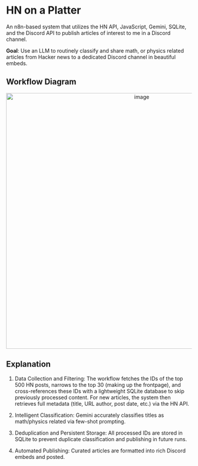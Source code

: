 # HN on a Platter
An n8n-based system that utilizes the HN API, JavaScript, Gemini, SQLite, and the Discord API to publish articles of interest to me in a Discord channel.

**Goal**: Use an LLM to routinely classify and share math, or physics related articles from Hacker news to a dedicated Discord channel in beautiful embeds.

## Workflow Diagram
<p align="center">
<img width="720" height="692" alt="image" src="https://github.com/user-attachments/assets/402ae257-734d-4f6a-9fde-f5debdb39fc4" />
</p>

## Explanation

1. Data Collection and Filtering: The workflow fetches the IDs of the top 500 HN posts, narrows to the top 30 (making up the frontpage), and cross-references these IDs with a lightweight SQLite database to skip previously processed content. For new articles, the system then retrieves full metadata (title, URL author, post date, etc.) via the HN API.

2. Intelligent Classification: Gemini accurately classifies titles as math/physics related via few-shot prompting.

3. Deduplication and Persistent Storage: All processed IDs are stored in SQLite to prevent duplicate classification and publishing in future runs.

4. Automated Publishing: Curated articles are formatted into rich Discord embeds and posted.
